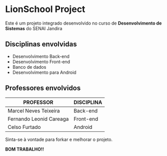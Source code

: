 # LionSchool Project

Este é um projeto integrado desenvolvido no curso de **Desenvolvimento de Sistemas** do SENAI Jandira

## Disciplinas envolvidas

* Desenvolvimento Back-end
* Desenvolvimento Front-end
* Banco de dados
* Desenvolvimento para Android

## Professores envolvidos

|PROFESSOR|DISCIPLINA|
|--|--|
|Marcel Neves Teixeira|Back-end|
|Fernando Leonid Careaga|Front-end|
|Celso Furtado|Android|

Sinta-se à vontade para forkar e melhorar o projeto. 

**BOM TRABALHO!!**
